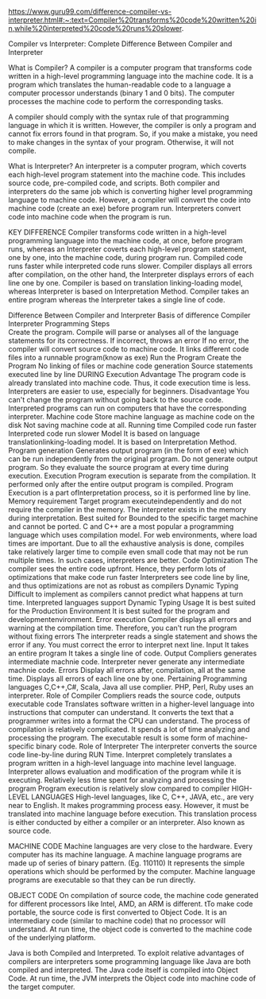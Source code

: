 https://www.guru99.com/difference-compiler-vs-interpreter.html#:~:text=Compiler%20transforms%20code%20written%20in,while%20interpreted%20code%20runs%20slower.


Compiler vs Interpreter: Complete Difference Between Compiler and Interpreter

What is Compiler?
A compiler is a computer program that transforms code written in a high-level programming language into the machine code. It is a program which translates the human-readable code to a language a computer processor understands (binary 1 and 0 bits). The computer processes the machine code to perform the corresponding tasks.

A compiler should comply with the syntax rule of that programming language in which it is written. However, the compiler is only a program and cannot fix errors found in that program. So, if you make a mistake, you need to make changes in the syntax of your program. Otherwise, it will not compile.

What is Interpreter?
An interpreter is a computer program, which coverts each high-level program statement into the machine code. This includes source code, pre-compiled code, and scripts. Both compiler and interpreters do the same job which is converting higher level programming language to machine code. However, a compiler will convert the code into machine code (create an exe) before program run. Interpreters convert code into machine code when the program is run.


KEY DIFFERENCE
Compiler transforms code written in a high-level programming language into the machine code, at once, before program runs, whereas an Interpreter coverts each high-level program statement, one by one, into the machine code, during program run.
Compiled code runs faster while interpreted code runs slower.
Compiler displays all errors after compilation, on the other hand, the Interpreter displays errors of each line one by one.
Compiler is based on translation linking-loading model, whereas Interpreter is based on Interpretation Method.
Compiler takes an entire program whereas the Interpreter takes a single line of code.


Difference Between Compiler and Interpreter
Basis of difference	Compiler	Interpreter
Programming Steps	
Create the program.
Compile will parse or analyses all of the language statements for its correctness. If incorrect, throws an error
If no error, the compiler will convert source code to machine code.
It links different code files into a runnable program(know as exe)
Run the Program
Create the Program
No linking of files or machine code generation
Source statements executed line by line DURING Execution
Advantage	The program code is already translated into machine code. Thus, it code execution time is less.	Interpreters are easier to use, especially for beginners.
Disadvantage	You can't change the program without going back to the source code.	Interpreted programs can run on computers that have the corresponding interpreter.
Machine code	Store machine language as machine code on the disk	Not saving machine code at all.
Running time	Compiled code run faster	Interpreted code run slower
Model	It is based on language translationlinking-loading model.	It is based on Interpretation Method.
Program generation	Generates output program (in the form of exe) which can be run independently from the original program.	Do not generate output program. So they evaluate the source program at every time during execution.
Execution	Program execution is separate from the compilation. It performed only after the entire output program is compiled.	Program Execution is a part ofInterpretation process, so it is performed line by line.
Memory requirement	Target program executeindependently and do not require the compiler in the memory.	The interpreter exists in the memory during interpretation.
Best suited for	Bounded to the specific target machine and cannot be ported. C and C++ are a most popular a programming language which uses compilation model.	For web environments, where load times are important. Due to all the exhaustive analysis is done, compiles take relatively larger time to compile even small code that may not be run multiple times. In such cases, interpreters are better.
Code Optimization	The compiler sees the entire code upfront. Hence, they perform lots of optimizations that make code run faster	Interpreters see code line by line, and thus optimizations are not as robust as compilers
Dynamic Typing	Difficult to implement as compilers cannot predict what happens at turn time.	Interpreted languages support Dynamic Typing
Usage	It is best suited for the Production Environment	It is best suited for the program and developmentenvironment.
Error execution	Compiler displays all errors and warning at the compilation time. Therefore, you can't run the program without fixing errors	The interpreter reads a single statement and shows the error if any. You must correct the error to interpret next line.
Input	It takes an entire program	It takes a single line of code.
Output	Compliers generates intermediate machnie code.	Interpreter never generate any intermediate machnie code.
Errors	Display all errors after, compilation, all at the same time.	Displays all errors of each line one by one.
Pertaining Programming languages	C,C++,C#, Scala, Java all use complier.	PHP, Perl, Ruby uses an interpreter.
Role of Compiler
Compliers reads the source code, outputs executable code
Translates software written in a higher-level language into instructions that computer can understand. It converts the text that a programmer writes into a format the CPU can understand.
The process of compilation is relatively complicated. It spends a lot of time analyzing and processing the program.
The executable result is some form of machine-specific binary code.
Role of Interpreter
The interpreter converts the source code line-by-line during RUN Time.
Interpret completely translates a program written in a high-level language into machine level language.
Interpreter allows evaluation and modification of the program while it is executing.
Relatively less time spent for analyzing and processing the program
Program execution is relatively slow compared to compiler
HIGH-LEVEL LANGUAGES
High-level languages, like C, C++, JAVA, etc., are very near to English. It makes programming process easy. However, it must be translated into machine language before execution. This translation process is either conducted by either a compiler or an interpreter. Also known as source code.

MACHINE CODE
Machine languages are very close to the hardware. Every computer has its machine language. A machine language programs are made up of series of binary pattern. (Eg. 110110) It represents the simple operations which should be performed by the computer. Machine language programs are executable so that they can be run directly.


OBJECT CODE
On compilation of source code, the machine code generated for different processors like Intel, AMD, an ARM is different. tTo make code portable, the source code is first converted to Object Code. It is an intermediary code (similar to machine code) that no processor will understand. At run time, the object code is converted to the machine code of the underlying platform.

Java is both Compiled and Interpreted.
To exploit relative advantages of compilers are interpreters some programming language like Java are both compiled and interpreted. The Java code itself is compiled into Object Code. At run time, the JVM interprets the Object code into machine code of the target computer.